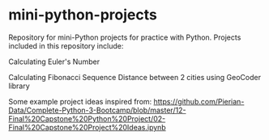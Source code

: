 # mini-python-projects
Repository for mini-Python projects for practice with Python. 
Projects included in this repository include:

Calculating Euler's Number

Calculating Fibonacci Sequence 
Distance between 2 cities using GeoCoder library

Some example project ideas inspired from:
https://github.com/Pierian-Data/Complete-Python-3-Bootcamp/blob/master/12-Final%20Capstone%20Python%20Project/02-Final%20Capstone%20Project%20Ideas.ipynb

